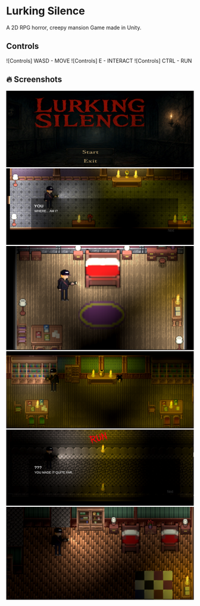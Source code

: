 # Lurking Silence


A 2D RPG horror, creepy mansion Game  made in Unity.


## Controls
![Controls] WASD - MOVE 
![Controls] E    - INTERACT
![Controls] CTRL - RUN




## 🔥 Screenshots

![Main Menu](screenshots/Title_Page.png)
![Gameplay](screenshots/gameplay_01.png)![Gameplay](screenshots/gameplay_02.png)
![Gameplay](screenshots/gameplay_03.png)![Gameplay](screenshots/gameplay_04.png)
![Gameplay](screenshots/gameplay_05.png)
